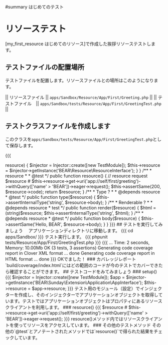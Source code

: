 #summary はじめてのテスト

# リソーステスト 

[my_first_resource はじめてのリソース]で作成した挨拶リソーステストします。

## テストファイルの配置場所 

テストファイルを配置します。リソースファイルとの場所はこのようになります。

|| リソースファイル || `apps/Sandbox/Resource/App/First/Greeting.php` ||
|| テストファイル　|| `apps/Sandbox/tests/Resource/App/First/GreetingTest.php` ||

## テストクラスファイルを作成します 

このクラスを`apps/Sandbox/tests/Resource/App/First/GreetingTest.php`として保存します。

{{{
<?php
namespace Sandbox\tests\Resource\App\Blog;

use Sandbox\Module\TestModule;
use Ray\Di\Injector;

class GreetingTest extends \PHPUnit_Framework_TestCase
{
    /**
     * Resource client
     *
     * @var BEAR\Resource\ResourceInterface
     */
    private $resource;

    protected function setUp()
    {
        parent::setUp();
        if (! $this->resource) {
            $injector = Injector::create([new TestModule]);
            $this->resource = $injector->getInstance('BEAR\Resource\ResourceInterface');
        }
    }

    /**
     * resource
     *
     * @test
     */
    public function resource()
    {
        // resource request
        $resource # $this->resource->get->uri('app://self/first/greeting')->withQuery(['name' > 'BEAR'])->eager->request();
        $this->assertSame(200, $resource->code);

        return $resource;
    }

    /**
     * Type ?
     *
     * @depends resource
     * @test
     */
    public function type($resource)
    {
        $this->assertInternalType('string', $resource->body);
    }

    /**
     * Renderable ?
     *
     * @depends resource
     * test
     */
    public function render($resource)
    {
        $html = (string)$resource;
        $this->assertInternalType('string', $html);
    }

    /**
     * @depends resource
     * @test
     */
    public function body($resource)
    {
        $this->assertSame('Hello, BEAR', $resource->body);
    }
}
}}}

## テストを実行してみましょう　

アプリケーションディレクトリに移動します。

{{{
cd apps/Sandbox/
}}}

テスト実行します。
{{{
phpunit tests/Resource/App/First/GreetingTest.php
}}}

{{{
...

Time: 2 seconds, Memory: 10.00Mb

OK (3 tests, 3 assertions)

Generating code coverage report in Clover XML format ... done

Generating code coverage report in HTML format ... done
}}}
OKでました！

### カバレッジレポート 

`build/coverage/index.html`にはどの範囲のコードが今のテストでカバーできたら確認することができます。

## テストコードをみてみましょう 

### setup() 
{{{
$injector = Injector::create([new TestModule]);
$app = $injector->getInstance('BEAR\Sunday\Extension\Application\AppInterface');
$this->resource = $app->resource;
}}}

テスト用のモジュール（設定）でインジェクターを作成し、そのインジェクターでアプリケーションオブジェクトを取得しています。テストではアプリケーションオブジェクトはプロパティにあるリソースクライアントを利用します。


### resource() 
{{{
$resource # $this->resource->get->uri('app://self/first/greeting')->withQuery(['name' > 'BEAR'])->eager->request();

}}}
resource()メソッド内ではリソースクライアントを使ってリソースをアクセスしています。

### その他のテストメソッド 
その他の`@test`とアノテートされたメソッドでは`resource()`で得られた結果をチェックしています。